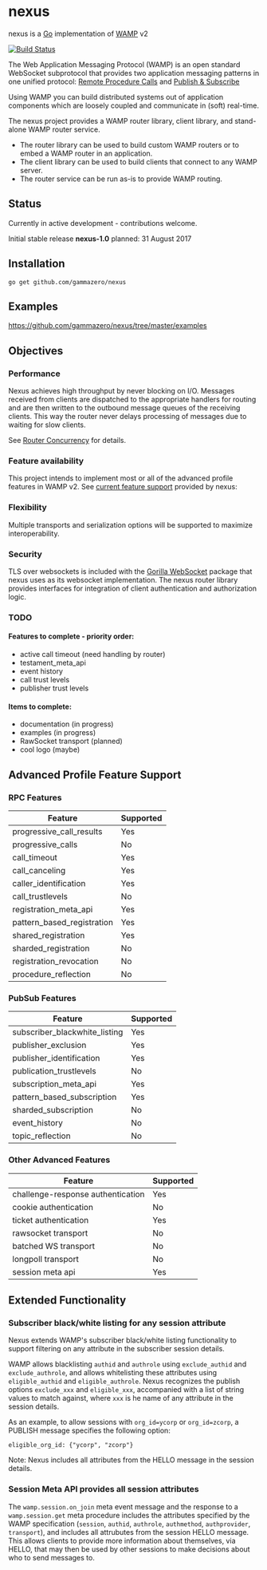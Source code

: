 # nexus
nexus is a [Go](http://golang.org/) implementation of [WAMP](http://wamp-proto.org/) v2

[![Build Status](https://travis-ci.org/gammazero/nexus.svg)](https://travis-ci.org/gammazero/nexus)

The Web Application Messaging Protocol (WAMP) is an open standard WebSocket subprotocol that provides two application messaging patterns in one unified protocol:
[Remote Procedure Calls](http://wamp-proto.org/faq/#rpc) and [Publish & Subscribe](http://wamp-proto.org/faq/#pubsub)

Using WAMP you can build distributed systems out of application components which are loosely coupled and communicate in (soft) real-time.

The nexus project provides a WAMP router library, client library, and stand-alone WAMP router service.
 - The router library can be used to build custom WAMP routers or to embed a WAMP router in an application.
 - The client library can be used to build clients that connect to any WAMP server.
 - The router service can be run as-is to provide WAMP routing.

## Status
Currently in active development - contributions welcome.

Initial stable release **nexus-1.0** planned: 31 August 2017

## Installation
```
go get github.com/gammazero/nexus
```

## Examples

https://github.com/gammazero/nexus/tree/master/examples

## Objectives

### Performance 

Nexus achieves high throughput by never blocking on I/O.  Messages received from clients are dispatched to the appropriate handlers for routing and are then written to the outbound message queues of the receiving clients.  This way the router never delays processing of messages due to waiting for slow clients.

See [Router Concurrency](https://github.com/gammazero/nexus/tree/master/router#router-concurrency) for details.

### Feature availability

This project intends to implement most or all of the advanced profile features in WAMP v2.  See [current feature support](https://github.com/gammazero/nexus#advanced-profile-feature-support) provided by nexus:

### Flexibility

Multiple transports and serialization options will be supported to maximize interoperability.

### Security

TLS over websockets is included with the [Gorilla WebSocket](https://github.com/gorilla/websocket) package that nexus uses as its websocket implementation.  The nexus router library provides interfaces for integration of client authentication and authorization logic.

### TODO

#### Features to complete - priority order:
- active call timeout (need handling by router)
- testament_meta_api
- event history
- call trust levels
- publisher trust levels

#### Items to complete:
- documentation (in progress)
- examples (in progress)
- RawSocket transport (planned)
- cool logo (maybe)

## Advanced Profile Feature Support

### RPC Features

| Feature | Supported |
| ------- | --------- |
| progressive_call_results | Yes |
| progressive_calls | No |
| call_timeout | Yes |
| call_canceling | Yes |
| caller_identification | Yes | 
| call_trustlevels | No |
| registration_meta_api | Yes
| pattern_based_registration | Yes | 
| shared_registration | Yes |
| sharded_registration | No |
| registration_revocation | No |
| procedure_reflection | No |
 
### PubSub Features

| Feature | Supported |
| ------- | --------- |
| subscriber_blackwhite_listing | Yes |
| publisher_exclusion | Yes |
| publisher_identification | Yes |
| publication_trustlevels | No|
| subscription_meta_api | Yes |
| pattern_based_subscription | Yes |
| sharded_subscription | No |
| event_history | No |
| topic_reflection | No |

### Other Advanced Features

| Feature | Supported |
| ------- | --------- |
| challenge-response authentication | Yes | 
| cookie authentication | No |
| ticket authentication | Yes |
| rawsocket transport | No |
| batched WS transport | No |
| longpoll transport | No |
| session meta api | Yes |

## Extended Functionality

### Subscriber black/white listing for any session attribute

Nexus extends WAMP's subscriber black/white listing functionality to support filtering on any attribute in the subscriber session details.

WAMP allows blacklisting `authid` and `authrole` using `exclude_authid` and `exclude_authrole`, and allows whitelisting these attributes using `eligible_authid` and `eligible_authrole`.  Nexus recognizes the publish options `exclude_xxx` and `eligible_xxx`, accompanied with a list of string values to match against, where `xxx` is he name of any attribute in the session details.

As an example, to allow sessions with `org_id=ycorp` or `org_id=zcorp`, a PUBLISH message specifies the following option:
```
eligible_org_id: {"ycorp", "zcorp"}
```

Note: Nexus includes all attributes from the HELLO message in the session details.

### Session Meta API provides all session attributes

The `wamp.session.on_join` meta event message and the response to a `wamp.session.get` meta procedure includes the attributes specified by the WAMP specification (`session`, `authid`, `authrole`, `authmethod`, `authprovider`, `transport`), and includes all attrubutes from the session HELLO message.  This allows clients to provide more information about themselves, via HELLO, that may then be used by other sessions to make decisions about who to send messages to.
